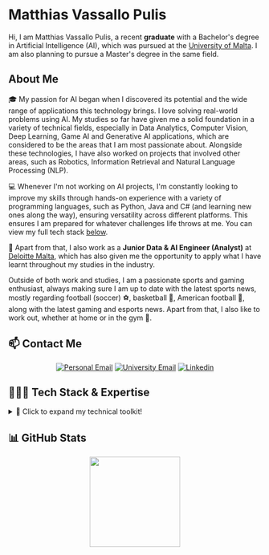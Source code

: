 # Matthias Vassallo Pulis

<p>Hi, I am Matthias Vassallo Pulis, a recent <b>graduate</b> with a Bachelor's degree in Artificial Intelligence (AI), which was pursued at the <a href="https://www.um.edu.mt/" target="_blank">University of Malta</a>. I am also planning to pursue a Master's degree in the same field.</p>

## About Me
<p>🎓 My passion for AI began when I discovered its potential and the wide range of applications this technology brings.  I love solving real-world problems using AI. My studies so far have given me a solid foundation in a variety of technical fields, especially in Data Analytics, Computer Vision, Deep Learning, Game AI and Generative AI applications, which are considered to be the areas that I am most passionate about. Alongside these technologies, I have also worked on projects that involved other areas, such as Robotics, Information Retrieval and Natural Language Processing (NLP).</p>

<p>💻 Whenever I'm not working on AI projects, I'm constantly looking to improve my skills through hands-on experience with a variety of programming languages, such as Python, Java and C# (and learning new ones along the way), ensuring versatility across different platforms. This ensures I am prepared for whatever challenges life throws at me. You can view my full tech stack <a href="#-tech-stack--expertise">below</a>.</p>

<p>💼 Apart from that, I also work as a <b>Junior Data & AI Engineer (Analyst)</b> at <a href="https://www.deloitte.com/mt/en.html" target="_blank">Deloitte Malta</a>, which has also given me the opportunity to apply what I have learnt throughout my studies in the industry.</p>

<p>Outside of both work and studies, I am a passionate sports and gaming enthusiast, always making sure I am up to date with the latest sports news, mostly regarding football (soccer) ⚽, basketball 🏀, American football 🏈, along with the latest gaming and esports news. Apart from that, I also like to work out, whether at home or in the gym 💪.</p>

## 📫 Contact Me

<div align="center">
    
[![Personal Email](https://img.shields.io/badge/Personal%20Email-mvassallopulis@gmail.com-red?style=for-the-badge&logo=gmail&logoColor=white)](mailto:mvassallopulis@gmail.com)
[![University Email](https://img.shields.io/badge/University%20Email-matthias.vassallo%E2%80%93pulis.22@um.edu.mt-darkred?style=for-the-badge&logo=gmail&logoColor=white)](mailto:matthias.vassallo-pulis.22@um.edu.mt)
[![Linkedin](https://custom-icon-badges.demolab.com/badge/LinkedIn-0A66C2?style=for-the-badge&logo=linkedin-white&logoColor=fff)](https://www.linkedin.com/in/matthias-vassallo-pulis-69b9a6285/)

</div>

## 🧑🏻‍💻 Tech Stack & Expertise  

<details>
<summary>🔧 Click to expand my technical toolkit!</summary>
    
### Programming Languages
![Python](https://img.shields.io/badge/Python-3776AB?style=for-the-badge&logo=python&logoColor=white)
![Java](https://custom-icon-badges.demolab.com/badge/Java-007396?style=for-the-badge&logo=java&logoColor=white)
![JavaScript](https://img.shields.io/badge/JavaScript-F7DF1E?style=for-the-badge&logo=javascript&logoColor=white)
![C](https://img.shields.io/badge/C-00599C?style=for-the-badge&logo=c&logoColor=white)
![C++](https://img.shields.io/badge/C++-00599C?style=for-the-badge&logo=cplusplus&logoColor=white)
![C#](https://custom-icon-badges.demolab.com/badge/C%23-239120?style=for-the-badge&logo=cshrp&logoColor=white)
![R](https://img.shields.io/badge/R-276DC3?style=for-the-badge&logo=r&logoColor=white)
![Prolog](https://custom-icon-badges.demolab.com/badge/Prolog-8B0000?style=for-the-badge&logo=prolog&logoColor=white)
![PHP](https://img.shields.io/badge/PHP-777BB4?style=for-the-badge&logo=php&logoColor=white)
![SQL](https://img.shields.io/badge/SQL-CC2927?style=for-the-badge&logo=sqlite&logoColor=white)
![Golang](https://img.shields.io/badge/Golang-0080FF?style=for-the-badge&logo=go&logoColor=white)
![Rust](https://img.shields.io/badge/Rust-FF4500?style=for-the-badge&logo=rust&logoColor=white)

### Web Technologies & Frameworks
![HTML5](https://img.shields.io/badge/HTML5-E34F26?style=for-the-badge&logo=html5&logoColor=white)
![CSS3](https://img.shields.io/badge/CSS-1572B6?style=for-the-badge&logo=css3&logoColor=white)
![jQuery](https://img.shields.io/badge/jQuery-0769AD?style=for-the-badge&logo=jquery&logoColor=white)
![React](https://img.shields.io/badge/React-61DAFB?style=for-the-badge&logo=react&logoColor=black)
![Vite](https://img.shields.io/badge/Vite-646CFF?style=for-the-badge&logo=vite&logoColor=white)
![Flask](https://img.shields.io/badge/Flask-00CCCC?style=for-the-badge&logo=flask&logoColor=white)
![FastAPI](https://img.shields.io/badge/FastAPI-009485.svg?style=for-the-badge&logo=fastapi&logoColor=white)
![Streamlit](https://img.shields.io/badge/-Streamlit-FF4B4B?style=for-the-badge&logo=streamlit&logoColor=white)

### Databases
![MySQL](https://img.shields.io/badge/MySQL-4479A1?style=for-the-badge&logo=mysql&logoColor=white)
![PostgreSQL](https://img.shields.io/badge/PostgreSQL-4169E1?style=for-the-badge&logo=postgresql&logoColor=white)
![Microsoft SQL Server](https://custom-icon-badges.demolab.com/badge/Microsoft%20SQL%20Server-CC2927?style=for-the-badge&logo=mssqlserver-white&logoColor=white)

### AI, ML & Data Science

- #### Packages/Libraries
![TensorFlow](https://img.shields.io/badge/TensorFlow-FF6F00?style=for-the-badge&logo=tensorflow&logoColor=white)
![PyTorch](https://img.shields.io/badge/PyTorch-EE4C2C?style=for-the-badge&logo=pytorch&logoColor=white)
![OpenCV](https://img.shields.io/badge/OpenCV-27338e?style=for-the-badge&logo=opencv&logoColor=white)
![PIL](https://custom-icon-badges.demolab.com/badge/PIL-FFB266?style=for-the-badge&logo=pillow&logoColor=white)
![SpaCy](https://img.shields.io/badge/spaCy-09A3D5?style=for-the-badge&logo=spacy&logoColor=white)
![NLTK](https://img.shields.io/badge/NLTK-154f3c?style=for-the-badge&logo=python&logoColor=white)
![Scikit-Learn](https://img.shields.io/badge/scikit--learn-F7931E?style=for-the-badge&logo=scikit-learn&logoColor=white)
![Keras](https://img.shields.io/badge/Keras-D00000?style=for-the-badge&logo=keras&logoColor=white)
![Roboflow](https://img.shields.io/badge/Roboflow-8A2BE2?style=for-the-badge&logo=roboflow&logoColor=white)
![Hugging Face](https://img.shields.io/badge/Hugging%20Face-FFD21F?style=for-the-badge&logo=huggingface&logoColor=white)
![Ollama](https://custom-icon-badges.demolab.com/badge/Ollama-000000?style=for-the-badge&logo=ollama&logoColor=white)
![LangChain](https://custom-icon-badges.demolab.com/badge/LangChain-006666?style=for-the-badge&logo=langchain&logoColor=white)
![Pandas](https://img.shields.io/badge/Pandas-2C2D72?style=for-the-badge&logo=pandas&logoColor=white)
![NumPy](https://img.shields.io/badge/NumPy-013243?style=for-the-badge&logo=numpy&logoColor=white)
![Matplotlib](https://custom-icon-badges.demolab.com/badge/Matplotlib-71D291?style=for-the-badge&logo=matplotlib&logoColor=white)
![Seaborn](https://custom-icon-badges.demolab.com/badge/Seaborn-99CCFF?style=for-the-badge&logo=seaborn&logoColor=white)
![Jupyter](https://img.shields.io/badge/Jupyter-F37626?style=for-the-badge&logo=jupyter&logoColor=white)

- #### Platforms
![Microsoft Azure](https://custom-icon-badges.demolab.com/badge/Microsoft%20Azure-0089D6?style=for-the-badge&logo=msazure&logoColor=white)
![Databricks](https://img.shields.io/badge/Databricks-FF3621?style=for-the-badge&logo=databricks&logoColor=fff)

### Game Development
![Unity](https://img.shields.io/badge/Unity-%23000000.svg?style=for-the-badge&logo=unity&logoColor=white)
![Godot](https://img.shields.io/badge/Godot-478CBF?style=for-the-badge&logo=godotengine&logoColor=fff)

### Version Control & Collaboration
![Git](https://img.shields.io/badge/Git-F05032?style=for-the-badge&logo=git&logoColor=white)
![GitHub](https://img.shields.io/badge/GitHub-181717?style=for-the-badge&logo=github&logoColor=white)
![GitLab](https://img.shields.io/badge/GitLab-FC6D26?style=for-the-badge&logo=gitlab&logoColor=white)

### Design, Visualisation & Video Editing
![Adobe Photoshop](https://custom-icon-badges.demolab.com/badge/Adobe%20Photoshop-0A66C2?style=for-the-badge&logo=photoshop&logoColor=white)
![Gimp](https://img.shields.io/badge/Gimp-5C5543?style=for-the-badge&logo=gimp&logoColor=white)
![Filmora](https://custom-icon-badges.demolab.com/badge/Filmora-0A66C2?style=for-the-badge&logo=wondershare&logoColor=white)

<!--
- **Programming:** Python, Java, JavaScript, C/C++, C#, etc.  
- **AI/ML:** Deep Learning, Computer Vision, Information Retrieval, NLP, Generative AI, Game AI
- **Data Science:** Data Analysis, Named Entity Recognition (NER), SQL Server, PostgreSQL 
- **Web Tools:** Flask, HTML/CSS, React, FastAPI, Streamlit  
- **Tools & Libraries:** OpenCV, TensorFlow, PyTorch, NLTK, Spacy, Sckit-Learn, Pandas, Numpy, Matplotlib  
-->
</details>

## 📊 GitHub Stats  
<p align="center">
  <a href="https://github.com/Matthias-VP-UoM">
    <img src="https://github-readme-stats.vercel.app/api/top-langs/?username=Matthias-VP-UoM&layout=compact&theme=vue-dark" height="180">
  </a>
</p>

<!--
**Matthias-VP-UoM/Matthias-VP-UoM** is a ✨ _special_ ✨ repository because its `README.md` (this file) appears on your GitHub profile.

Here are some ideas to get you started:

- 🔭 I’m currently working on ...
- 🌱 I’m currently learning ...
- 👯 I’m looking to collaborate on ...
- 🤔 I’m looking for help with ...
- 💬 Ask me about ...
- 📫 How to reach me: ...
- 😄 Pronouns: ...
- ⚡ Fun fact: ...
-->
